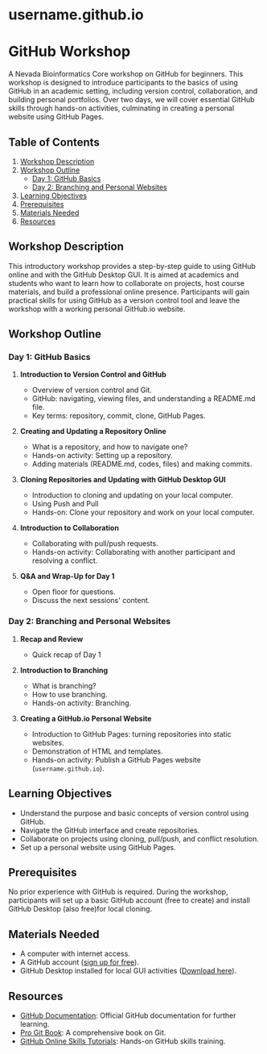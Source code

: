 # username.github.io

# GitHub Workshop

A Nevada Bioinformatics Core workshop on GitHub for beginners. This workshop is designed to introduce participants to the basics of using GitHub in an academic setting, including version control, collaboration, and building personal portfolios. Over two days, we will cover essential GitHub skills through hands-on activities, culminating in creating a personal website using GitHub Pages.

## Table of Contents
1. [Workshop Description](#workshop-description)
2. [Workshop Outline](#workshop-outline)
   - [Day 1: GitHub Basics](#day-1-github-basics)
   - [Day 2: Branching and Personal Websites](#day-2-branching-and-personal-websites)
3. [Learning Objectives](#learning-objectives)
4. [Prerequisites](#prerequisites)
5. [Materials Needed](#materials-needed)
6. [Resources](#resources)


## Workshop Description

This introductory workshop provides a step-by-step guide to using GitHub online and with the GitHub Desktop GUI. It is aimed at academics and students who want to learn how to collaborate on projects, host course materials, and build a professional online presence. Participants will gain practical skills for using GitHub as a version control tool and leave the workshop with a working personal GitHub.io website.

## Workshop Outline

### Day 1: GitHub Basics
1. **Introduction to Version Control and GitHub**
   - Overview of version control and Git.
   - GitHub: navigating, viewing files, and understanding a README.md file.
   - Key terms: repository, commit, clone, GitHub Pages.

2. **Creating and Updating a Repository Online**
   - What is a repository, and how to navigate one?
   - Hands-on activity: Setting up a repository.
   - Adding materials (README.md, codes, files) and making commits.

3. **Cloning Repositories and Updating with GitHub Desktop GUI**
   - Introduction to cloning and updating on your local computer.
   - Using Push and Pull
   - Hands-on: Clone your repository and work on your local computer.

4. **Introduction to Collaboration**
   - Collaborating with pull/push requests.
   - Hands-on activity: Collaborating with another participant and resolving a conflict.

5. **Q&A and Wrap-Up for Day 1**
   - Open floor for questions.
   - Discuss the next sessions' content.

### Day 2: Branching and Personal Websites
1. **Recap and Review**
   - Quick recap of Day 1

2. **Introduction to Branching**
   - What is branching?
   - How to use branching.
   - Hands-on activity: Branching.

3. **Creating a GitHub.io Personal Website**
   - Introduction to GitHub Pages: turning repositories into static websites.
   - Demonstration of HTML and templates.
   - Hands-on activity: Publish a GitHub Pages website (`username.github.io`).


## Learning Objectives
- Understand the purpose and basic concepts of version control using GitHub.
- Navigate the GitHub interface and create repositories.
- Collaborate on projects using cloning, pull/push, and conflict resolution.
- Set up a personal website using GitHub Pages.

## Prerequisites
No prior experience with GitHub is required. During the workshop, participants will set up a basic GitHub account (free to create) and install GitHub Desktop (also free)for local cloning.

## Materials Needed
- A computer with internet access.
- A GitHub account ([sign up for free](https://github.com/)).
- GitHub Desktop installed for local GUI activities ([Download here](https://desktop.github.com/)).

## Resources
- [GitHub Documentation](https://docs.github.com/): Official GitHub documentation for further learning.
- [Pro Git Book](https://git-scm.com/book/en/v2): A comprehensive book on Git.
- [GitHub Online Skills Tutorials](https://github.com/skills): Hands-on GitHub skills training.
